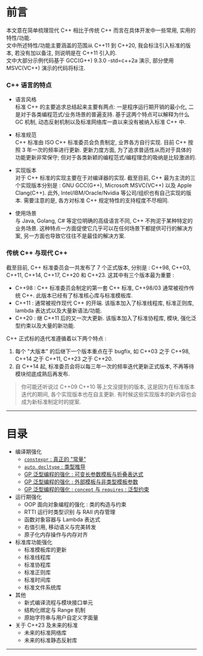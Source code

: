 # 前言  

本文意在简单梳理现代 C++ 相比于传统 C++ 而言在具体开发中一些常用, 实用的特性/功能.  
文中所述特性/功能主要涵盖的范围从 C++11 到 C++20, 我会标注引入标准的版本, 若没有加以备注, 则说明是在 C++11 引入的.  
文中大部分示例代码基于 GCC(G++) 9.3.0 -std=c++2a 演示, 部分使用 MSVC(VC++) 演示的代码将标注.  

### C++ 语言的特点  

- 语言风格  
标准 C++ 的主要追求总结起来主要有两点: 一是程序运行期开销的最小化, 二是对于各类编程范式/业务场景的普遍支持. 基于这两个特点可以解释为什么 GC 机制, 动态反射机制以及标准网络库一直以来没有被纳入标准 C++ 中.  

- 标准规范  
C++ 标准由 ISO C++ 标准委员会负责制定, 业界各方自行实现. 目前 C++ 按照 3 年一次的频率进行更新. 更新力度方面, 为了追求普适性从而对于具体的功能更新非常保守; 但对于各类新颖的编程范式/编程理念的吸纳是比较激进的.  

- 实现版本  
对于 C++ 标准的实现主要在于对编译器的实现. 截至目前, C++ 最为主流的三个实现版本分别是 : GNU GCC(G++), Microsoft MSVC(VC++) 以及 Apple Clang(C++). 此外, Intel/IBM/Oracle/Nvidia 等公司/组织也有自己实现的版本. 需要注意的是, 各方对标准 C++ 规定特性的支持程度不尽相同.  

- 使用场景  
与 Java, Golang, C# 等定位明确的高级语言不同, C++ 不拘泥于某种特定的业务场景. 这种特点一方面促使它几乎可以在任何场景下都提供可行的解决方案, 另一方面也导致它往往不是最佳的解决方案.  

### 传统 C++ 与现代 C++  

截至目前, C++ 标准委员会一共发布了 7 个正式版本, 分别是 : C++98, C++03, C++11, C++14, C++17, C++20 和 C++23. 这其中有三个版本最为重要 : 

- C++98 : C++ 标准委员会制定的第一套 C++ 标准, C++98/03 通常被视作传统 C++. 此版本已经有了标准核心库与标准模板库.  
- C++11 : 通常被视作现代 C++ 的开端. 该版本加入了标准线程库, 标准正则库, lambda 表达式以及大量新语法/功能.  
- C++20 : 继 C++11 后的又一次大更新. 该版本加入了标准协程库, 模块, 强化泛型约束以及大量的新功能.  

C++ 正式标的迭代准遵循着以下两个特点 : 
1. 每个 "大版本" 的后继下一个版本重点在于 bugfix, 如 C++03 之于 C++98, C++14 之于 C++11, C++23 之于 C++20.  
2. 自 C++14 起, 标准委员会将以每三年一次的频率迭代更新正式版本, 不再等待模块彻底成熟后再发布.  

> 你可能还听说过 C++09 C++10 等上文没提到的版本, 这是因为在标准版本迭代的期间, 各个实现版本也在自主更新. 有时候这些实现版本的新内容也会成为新标准制定时的提案.

---

# 目录

- 编译期强化
    - [`constexpr` : 真正的 "常量"](p2_constexpr.md)
    - [`auto`, `decltype` : 类型推导](p3_auto_deltype.md)
    - [GP 泛型编程的强化 : 可变长参数模板与折叠表达式](p4_variadic_templates.md)
    - [GP 泛型编程的强化 : 外部模板与非类型模板参数](p5_external_template.md)
    - [GP 泛型编程的强化 : `concept` 与 `requires` : 泛型约束](p6_concept_requires.md)
- 运行期强化
    - OOP 面向对象编程的强化 : 类的构造与约束
    - RTTI 运行时类型识别 与 RAII 内存管理
    - 函数对象容器与 Lambda 表达式
    - 右值引用, 移动语义与完美转发
    - 原子化内存操作与内存对齐
- 标准库功能强化
    - 标准模板库的更新
    - 标准线程库
    - 标准协程库
    - 标准正则库
    - 标准时间库
    - 标准文件系统库
- 其他
    - 新式编译流程与模块接口单元
    - 结构化绑定与 Range 机制
    - 原始字符串与用户自定义字面量
- 关于 C++23 及未来的标准
    - 未来的标准网络库
    - 未来的标准静态反射库

---